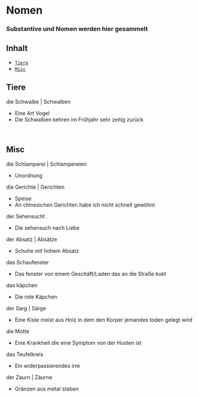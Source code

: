 # **Nomen**

### Substantive und Nomen werden hier gesammelt

## Inhalt

- [`Tiere`](#tiere)
- [`Misc`](#misc)

## Tiere

die Schwalbe | Schwalben
- Eine Art Vogel
- Die Schwalben kehren im Frühjahr sehr zeitig zurück

<br>

## Misc

die Schlamperei | Schlampereien
- Unordnung

die Gerichte | Gerichten 
- Speise 
- An chinesichen Gerichten habe ich nicht schnell gewöhnt


der Sehensucht .
- Die sehensuch nach Liebe

der Absatz | Absätze
- Schuhe mit hohem Absatz

das Schaufenster
- Das fenster von einem Geschäft/Laden das an die Straße kukt

das käpchen
- Die rote Käpchen

der Sarg | Särge
- Eine Kiste meist aus Holz in dem den Korper jemandes toden gelegt wird

die Motte 
- Eine Krankheit die eine Symptom von der Husten ist

das Teufelkreis
- Ein widerpassierendes irre

der Zaurn | Zäurne
- Gränzen aus metal staben


